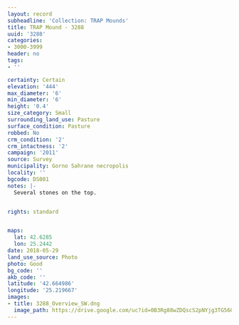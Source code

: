 ```yaml
---
layout: record
subheadline: 'Collection: TRAP Mounds'
title: TRAP Mound - 3288
uuid: '3288'
categories:
- 3000-3999
header: no
tags:
- ''

certainty: Certain
elevation: '444'
max_diameter: '6'
min_diameter: '6'
height: '0.4'
size_category: Small
surrounding_land_use: Pasture
surface_condition: Pasture
robbed: No
crm_condition: '2'
crm_intactness: '2'
campaign: '2011'
source: Survey
municipality: Gorno Sahrane necropolis
locality: ''
bgcode: DS001
notes: |-
  Several stones on the top.


rights: standard


maps:
  lat: 42.6285
  lon: 25.2442
date: 2018-05-29
land_use_source: Photo
photo: Good
bg_code: ''
akb_code: ''
latitude: '42.664986'
longitude: '25.219667'
images:
- title: 3288_Overview_SW.dng
  image_path: https://drive.google.com/uc?id=0B3Rg88wZDQscS2pNYjg3TG56OU0
---
```

